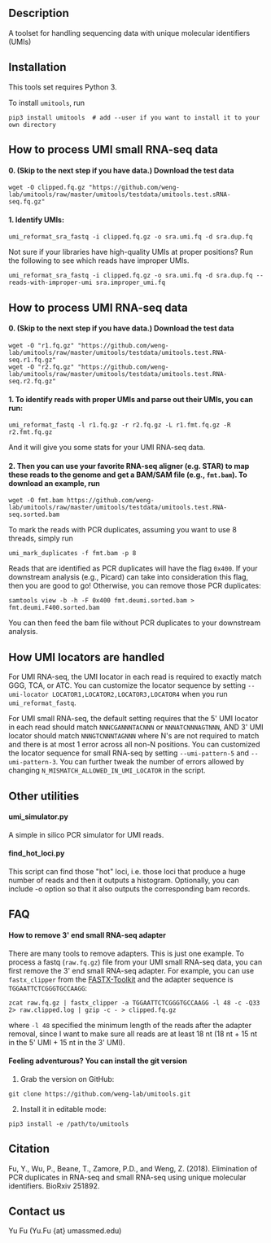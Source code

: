 ## Description
A toolset for handling sequencing data with unique molecular identifiers (UMIs)

## Installation
This tools set requires Python 3.

To install `umitools`, run

```shell
pip3 install umitools  # add --user if you want to install it to your own directory
```

## How to process UMI small RNA-seq data
#### 0. (Skip to the next step if you have data.) Download the test data

```shell
wget -O clipped.fq.gz "https://github.com/weng-lab/umitools/raw/master/umitools/testdata/umitools.test.sRNA-seq.fq.gz"
```

#### 1. Identify UMIs:

```shell
umi_reformat_sra_fastq -i clipped.fq.gz -o sra.umi.fq -d sra.dup.fq
```

Not sure if your libraries have high-quality UMIs at proper positions? Run the following to see which reads have improper UMIs.

```shell
umi_reformat_sra_fastq -i clipped.fq.gz -o sra.umi.fq -d sra.dup.fq --reads-with-improper-umi sra.improper_umi.fq
```

## How to process UMI RNA-seq data
#### 0. (Skip to the next step if you have data.) Download the test data

```shell
wget -O "r1.fq.gz" "https://github.com/weng-lab/umitools/raw/master/umitools/testdata/umitools.test.RNA-seq.r1.fq.gz"
wget -O "r2.fq.gz" "https://github.com/weng-lab/umitools/raw/master/umitools/testdata/umitools.test.RNA-seq.r2.fq.gz"
```

#### 1. To identify reads with proper UMIs and parse out their UMIs, you can run:

```shell
umi_reformat_fastq -l r1.fq.gz -r r2.fq.gz -L r1.fmt.fq.gz -R r2.fmt.fq.gz
```

And it will give you some stats for your UMI RNA-seq data.

#### 2. Then you can use your favorite RNA-seq aligner (e.g. STAR) to map these reads to the genome and get a BAM/SAM file (e.g., `fmt.bam`). To download an example, run

```shell
wget -O fmt.bam https://github.com/weng-lab/umitools/raw/master/umitools/testdata/umitools.test.RNA-seq.sorted.bam
```

To mark the reads with PCR duplicates, assuming you want to use 8 threads, simply run

```shell
umi_mark_duplicates -f fmt.bam -p 8
```

Reads that are identified as PCR duplicates will have the flag `0x400`. If your downstream analysis (e.g., Picard) can take into consideration this flag, then you are good to go! Otherwise, you can remove those PCR duplicates:

```shell
samtools view -b -h -F 0x400 fmt.deumi.sorted.bam > fmt.deumi.F400.sorted.bam
```

You can then feed the bam file without PCR duplicates to your downstream analysis.

## How UMI locators are handled
For UMI RNA-seq, the UMI locator in each read is required to exactly match GGG, TCA, or ATC. You can customize the locator sequence by setting `--umi-locator LOCATOR1,LOCATOR2,LOCATOR3,LOCATOR4` when you run `umi_reformat_fastq`.

For UMI small RNA-seq, the default setting requires that the 5\' UMI locator in each read should match `NNNCGANNNTACNNN` or `NNNATCNNNAGTNNN`, AND 3\' UMI locator should match `NNNGTCNNNTAGNNN` where N's are not required to match and there is at most 1 error across all non-N positions. You can customized the locator sequence for small RNA-seq by setting `--umi-pattern-5` and `--umi-pattern-3`. You can further tweak the number of errors allowed by changing `N_MISMATCH_ALLOWED_IN_UMI_LOCATOR` in the script.

## Other utilities

#### umi_simulator.py
A simple in silico PCR simulator for UMI reads.

#### find_hot_loci.py
This script can find those "hot" loci, i.e. those loci that produce a huge number of reads and then it outputs a histogram. Optionally, you can include -o option so that it also outputs the corresponding bam records.

## FAQ 

#### How to remove 3' end small RNA-seq adapter
There are many tools to remove adapters. This is just one example. To process a fastq (`raw.fq.gz`) file from your UMI small RNA-seq data, you can first remove the 3' end small RNA-seq adapter. For example, you can use `fastx_clipper` from the [FASTX-Toolkit](http://hannonlab.cshl.edu/fastx_toolkit/) and the adapter sequence is `TGGAATTCTCGGGTGCCAAGG`:

```shell
zcat raw.fq.gz | fastx_clipper -a TGGAATTCTCGGGTGCCAAGG -l 48 -c -Q33 2> raw.clipped.log | gzip -c - > clipped.fq.gz
```

where `-l 48` specified the minimum length of the reads after the adapter removal, since I want to make sure all reads are at least 18 nt (18 nt + 15 nt in the 5' UMI + 15 nt in the 3' UMI).


#### Feeling adventurous? You can install the git version
1. Grab the version on GitHub:

```shell
git clone https://github.com/weng-lab/umitools.git
```

2. Install it in editable mode: 

```shell
pip3 install -e /path/to/umitools
```

## Citation
Fu, Y., Wu, P., Beane, T., Zamore, P.D., and Weng, Z. (2018). Elimination of PCR duplicates in RNA-seq and small RNA-seq using unique molecular identifiers. BioRxiv 251892.

## Contact us
Yu Fu (Yu.Fu {at} umassmed.edu)

